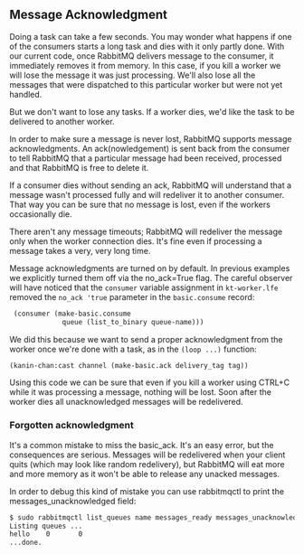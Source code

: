 ## Message Acknowledgment

Doing a task can take a few seconds. You may wonder what happens if one of the
consumers starts a long task and dies with it only partly done. With our current
code, once RabbitMQ delivers message to the consumer, it immediately removes it
from memory. In this case, if you kill a worker we will lose the message it was
just processing. We'll also lose all the messages that were dispatched to this
particular worker but were not yet handled.

But we don't want to lose any tasks. If a worker dies, we'd like the task to be
delivered to another worker.

In order to make sure a message is never lost, RabbitMQ supports message
acknowledgments. An ack(nowledgement) is sent back from the consumer to tell
RabbitMQ that a particular message had been received, processed and that
RabbitMQ is free to delete it.

If a consumer dies without sending an ack, RabbitMQ will understand that a
message wasn't processed fully and will redeliver it to another consumer. That
way you can be sure that no message is lost, even if the workers occasionally
die.

There aren't any message timeouts; RabbitMQ will redeliver the message only when
the worker connection dies. It's fine even if processing a message takes a very,
very long time.

Message acknowledgments are turned on by default. In previous examples we
explicitly turned them off via the no_ack=True flag. The careful observer will
have noticed that the ``consumer`` variable assignment in ``kt-worker.lfe``
removed the ``no_ack 'true`` parameter in the ``basic.consume`` record:

```lisp
 (consumer (make-basic.consume
             queue (list_to_binary queue-name)))
```

We did this because we want to send a proper acknowledgment from the worker once
we're done with a task, as in the ``(loop ...)`` function:

```lisp
(kanin-chan:cast channel (make-basic.ack delivery_tag tag))
```

Using this code we can be sure that even if you kill a worker using CTRL+C while
it was processing a message, nothing will be lost. Soon after the worker dies
all unacknowledged messages will be redelivered.

### Forgotten acknowledgment

It's a common mistake to miss the basic_ack. It's an easy error, but the
consequences are serious. Messages will be redelivered when your client quits
(which may look like random redelivery), but RabbitMQ will eat more and more
memory as it won't be able to release any unacked messages.

In order to debug this kind of mistake you can use rabbitmqctl to print the
messages_unacknowledged field:

```bash
$ sudo rabbitmqctl list_queues name messages_ready messages_unacknowledged
Listing queues ...
hello    0       0
...done.
```
